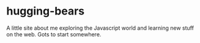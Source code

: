 # hugging-bears
A little site about me exploring the Javascript world and learning new stuff on the web. Gots to start somewhere.
